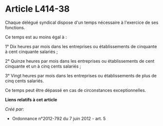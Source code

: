 # Article L414-38

Chaque délégué syndical dispose d'un temps nécessaire à l'exercice de ses fonctions. 

Ce temps est au moins égal à : 

1° Dix heures par mois dans les entreprises ou établissements de cinquante à cent cinquante salariés ; 

2° Quinze heures par mois dans les entreprises ou établissements de cent cinquante et un à cinq cents salariés ; 

3° Vingt heures par mois dans les entreprises ou établissements de plus de cinq cents salariés. 

Ce temps peut être dépassé en cas de circonstances exceptionnelles.

**Liens relatifs à cet article**

_Créé par_:

  - Ordonnance n°2012-792 du 7 juin 2012 - art. 5
